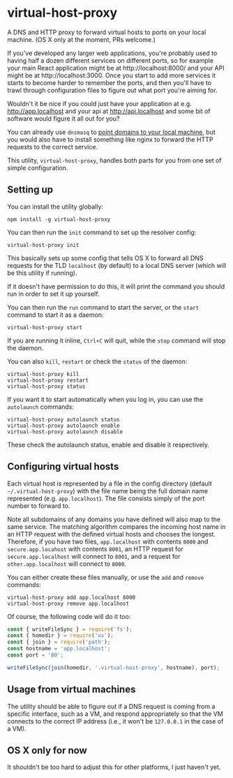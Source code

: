 # virtual-host-proxy

A DNS and HTTP proxy to forward virtual hosts to ports on your local machine.
(OS X only at the moment, PRs welcome.)

If you've developed any larger web applications, you're probably used to having
half a dozen different services on different ports, so for example your main
React application might be at http://localhost:8000/ and your API might be at
http://localhost:3000. Once you start to add more services it starts to become
harder to remember the ports, and then you'll have to trawl through
configuration files to figure out what port you're aiming for.

Wouldn't it be nice if you could just have your application at e.g.
http://app.localhost and your api at http://api.localhost and some bit of
software would figure it all out for you?

You can already use `dnsmasq` to
[point domains to your local machine](https://passingcuriosity.com/2013/dnsmasq-dev-osx/),
but you would also have to install something like nginx to forward the HTTP
requests to the correct service.

This utility, `virtual-host-proxy`, handles both parts for you from one set of
simple configuration.

## Setting up

You can install the utility globally:

```
npm install -g virtual-host-proxy
```

You can then run the `init` command to set up the resolver config:

```
virtual-host-proxy init
```

This basically sets up some config that tells OS X to forward all DNS requests
for the TLD `localhost` (by default) to a local DNS server (which will be this
utility if running).

If it doesn't have permission to do this, it will print the command you should
run in order to set it up yourself.

You can then run the `run` command to start the server, or the `start` command
to start it as a daemon:

```
virtual-host-proxy start
```

If you are running it inline, `Ctrl+C` will quit, while the `stop` command will
stop the daemon.

You can also `kill`, `restart` or check the `status` of the daemon:

```
virtual-host-proxy kill
virtual-host-proxy restart
virtual-host-proxy status
```

If you want it to start automatically when you log in, you can use the
`autolaunch` commands:

```
virtual-host-proxy autolaunch status
virtual-host-proxy autolaunch enable
virtual-host-proxy autolaunch disable
```

These check the autolaunch status, enable and disable it respectively.

## Configuring virtual hosts

Each virtual host is represented by a file in the config directory (default
`~/.virtual-host-proxy`) with the file name being the full domain name
represented (e.g. `app.localhost`). The file consists simply of the port number
to forward to.

Note all subdomains of any domains you have defined will also map to the same
service. The matching algorithm compares the incoming host name in an HTTP
request with the defined virtual hosts and chooses the longest. Therefore, if
you have two files, `app.localhost` with contents `8000` and
`secure.app.locahost` with contents `8001`, an HTTP request for
`secure.app.localhost` will connect to `8001`, and a request for
`other.app.localhost` will connect to `8000`.

You can either create these files manually, or use the `add` and `remove`
commands:

```
virtual-host-proxy add app.localhost 8000
virtual-host-proxy remove app.localhost
```

Of course, the following code will do it too:

```js
const { writeFileSync } = require('fs');
const { homedir } = require('os');
const { join } = require('path');
const hostname = 'app.localhost';
const port = '80';

writeFileSync(join(homedir, '.virtual-host-proxy', hostname), port);
```

## Usage from virtual machines

The utility should be able to figure out if a DNS request is coming from a
specific interface, such as a VM, and respond appropriately so that the VM
connects to the correct IP address (i.e., it won't be `127.0.0.1` in the case of
a VM).

## OS X only for now

It shouldn't be too hard to adjust this for other platforms, I just haven't yet.

